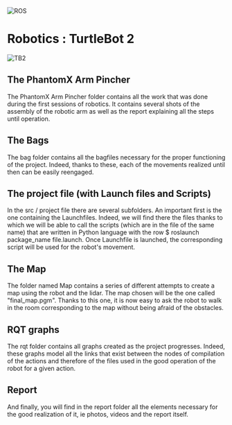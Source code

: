 <img src = "https://niryo.com/wp-content/uploads/2016/12/ros_logo.png" title = "ROS" alt = "ROS">
<h1>Robotics : TurtleBot 2</h1>

<img src = "http://tdrobotica.co/1439-large_default/turtlebot.jpg" title = "TurtleBot 2" alt = "TB2">

<h2>The PhantomX Arm Pincher</h2> 
<p>
The PhantomX Arm Pincher folder contains all the work that was done during the first sessions of robotics.
It contains several shots of the assembly of the robotic arm as well as the report explaining all the steps until operation.
</p>

<h2>The Bags</h2>
<p>
The bag folder contains all the bagfiles necessary for the proper functioning of the project. 
Indeed, thanks to these, each of the movements realized until then can be easily reengaged.
</p>

<h2>The project file (with Launch files and Scripts)</h2>
<p>
In the src / project file there are several subfolders. An important first is the one containing the Launchfiles. 
Indeed, we will find there the files thanks to which we will be able to call the scripts 
(which are in the file of the same name) that are written in Python language with the row $ roslaunch package_name file.launch. 
Once Launchfile is launched, the corresponding script will be used for the robot's movement.
</p>

<h2>The Map</h2>
<p>
The folder named Map contains a series of different attempts to create a map using the robot and the lidar.
The map chosen will be the one called "final_map.pgm". Thanks to this one, it is now easy to ask the robot to walk in the room 
corresponding to the map without being afraid of the obstacles.
</p>

<h2>RQT graphs</h2>
<p>
The rqt folder contains all graphs created as the project progresses. 
Indeed, these graphs model all the links that exist between the nodes of compilation of the actions and therefore of the 
files used in the good operation of the robot for a given action.
</p>

<h2>Report</h2>
<p>
And finally, you will find in the report folder all the elements necessary for the good realization of it, 
ie photos, videos and the report itself.
</p>
